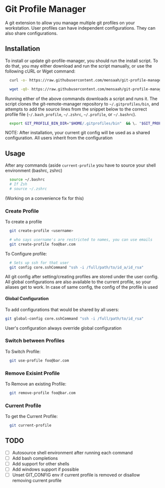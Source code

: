 # Git Profile Manager
A git extension to allow you manage multiple git profiles on your workstation. User profiles can have independent configurations. They can also share configurations.


## Installation

To install or update git-profile-manager, you should run the install script. To do that, you may either download and run the script manually, or use the following cURL or Wget command:

```bash 
  curl -o- https://raw.githubusercontent.com/mensaah/git-profile-manager/master/install.sh | bash
```

```bash
  wget -qO- https://raw.githubusercontent.com/mensaah/git-profile-manager/master/install.sh | bash
```
Running either of the above commands downloads a script and runs it. The script clones the git-remote-manager repository to `~/.gitprofiles/bin`, and attempts to add the source lines from the snippet below to the correct profile file (`~/.bash_profile`, `~/.zshrc`, `~/.profile`, or `~/.bashrc`).

```bash
  export GIT_PROFILE_BIN_DIR="$HOME/.gitprofiles/bin"  && \. "$GIT_PROFILE_BIN_DIR/profile-manager.sh" # This loads git-profile-manager
```


NOTE: After installation, your current git config will be used as a shared configuration. All users inherit from the configuration

## Usage
After any commands (aside `current-profile` you have to source your shell environment (bashrc, zshrc) 

```bash
  source ~/.bashrc
  # If Zsh
  # source ~/.zshrc
```
(Working on a convenience fix for this)

### Create Profile
To create a profile
```bash
  git create-profile <username>

  # who says username's are restricted to names, you can use emails
  git create-profile foo@bar.com
```

To Configure profile: 

```bash
  # Sets up ssh for that user
  git config core.sshCommand "ssh -i /full/path/to/id_a/id_rsa"
```
All git config after setting/creating profiles are stored under the user config. All global configurations are also available to the current profile, so your aliases get to work. In case of same config, the config of the profile is used

#### Global Configuration
To add configurations that would be shared by all users:
```bash
git global-config core.sshCommand "ssh -i /full/path/to/id_rsa"
```
User's configuration always override global configuration

### Switch between Profiles
To Switch Profile:

```bash
  git use-profile foo@bar.com
```

### Remove Exisint Profile
To Remove an existing Profile:

```bash
  git remove-profile foo@bar.com
```

### Current Profile
To get the Current Profile:

```bash
  git current-profile
```

## TODO
- [ ] Autosource shell environment after running each command
- [ ] Add bash completions
- [ ] Add support for other shells
- [ ] Add windows support if possible
- [ ] Unset GIT_CONFIG env if current profile is removed or disallow removing current profile
